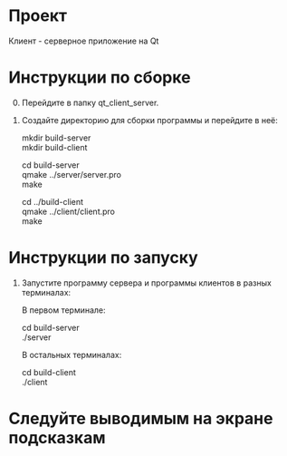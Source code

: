 # Проект

Клиент - серверное приложение на Qt

# Инструкции по сборке

0) Перейдите в папку qt_client_server.

1) Создайте директорию для сборки программы и перейдите в неё:

    mkdir build-server   
    mkdir build-client   

    cd build-server   
    qmake ../server/server.pro   
    make   

    cd ../build-client   
    qmake ../client/client.pro   
    make   

# Инструкции по запуску

1) Запустите программу сервера и программы клиентов в разных терминалах:

    В первом терминале:

    cd build-server   
    ./server   

    В остальных терминалах:

    cd build-client   
    ./client   

# Следуйте выводимым на экране подсказкам
